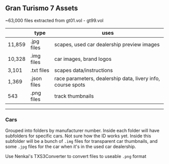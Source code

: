 ## Gran Turismo 7 Assets

~63,000 files extracted from gt01.vol - gt99.vol

|               | type          | uses
|---------------|---------------|---------------------------
|   11,859      | .jpg files    | scapes, used car dealership preview images
|   10,328      | .img files    | car images, brand logos
|   3,101       | .txt files    | scapes data/instructions
|   1,369       | .json files   | race parameters, dealership data, livery info, course spots
|   543         | .png files    | track thumbnails

--------

### Cars

Grouped into folders by manufacturer number. Inside each folder will have subfolders for specific cars. Not sure how the ID works yet. Inside this subfolder will be a bunch of `.img` files for transparent car thumbnails, and some `.jpg` files for the car when it's in the used car dealership. 

Use Nenkai's TXS3Converter to convert files to useable `.png` format

